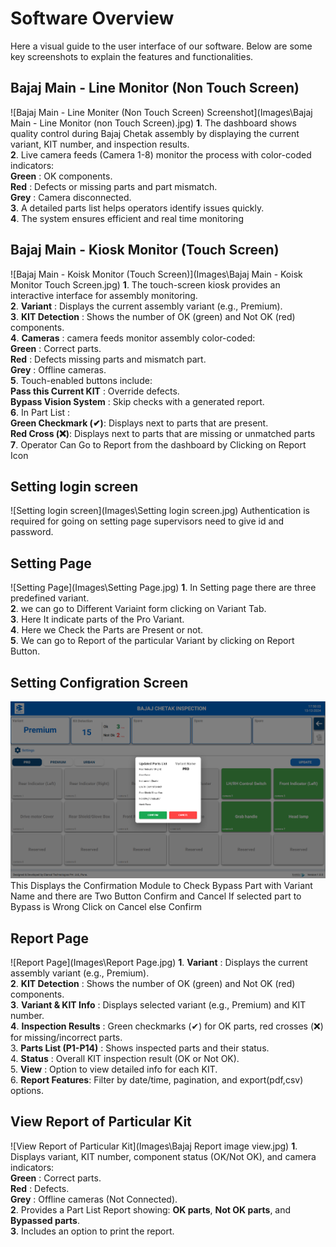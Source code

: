 # Software Overview

Here a visual guide to the user interface of our software. Below are some key screenshots to explain the features and functionalities.

## **Bajaj Main - Line Monitor (Non Touch Screen)**
![Bajaj Main - Line Moniter (Non Touch Screen) Screenshot](Images\Bajaj Main - Line Monitor (non Touch Screen).jpg)
**1**. The dashboard shows quality control during Bajaj Chetak assembly by displaying the current variant, KIT number, and inspection results.           
**2**. Live camera feeds (Camera 1-8) monitor the process with color-coded indicators:      
**Green** : OK components.       
**Red**   : Defects or missing parts and part mismatch.      
**Grey**  : Camera disconnected.      
**3**. A detailed parts list helps operators identify issues quickly.                
**4**. The system ensures efficient and real time monitoring

## **Bajaj Main - Kiosk Monitor (Touch Screen)**
![Bajaj Main - Koisk Monitor (Touch Screen)](Images\Bajaj Main - Koisk Monitor Touch Screen.jpg)
**1**. The touch-screen kiosk provides an interactive interface for assembly monitoring.                        
**2**. **Variant** : Displays the current assembly variant (e.g., Premium).       
**3**. **KIT Detection** : Shows the number of OK (green) and Not OK (red) components.  
**4**. **Cameras** : camera feeds monitor assembly color-coded:          
**Green** : Correct parts.                   
**Red** : Defects missing parts and mismatch part.          
**Grey** : Offline cameras.             
**5**. Touch-enabled buttons include:               
**Pass this Current KIT** : Override defects.               
**Bypass Vision System** : Skip checks with a generated report.             
**6**. In Part List :   
**Green Checkmark (✔)**: Displays next to parts that are present.           
**Red Cross (❌)**: Displays next to parts that are missing or unmatched parts          
**7**. Operator Can Go to Report from the dashboard by Clicking on Report Icon

## **Setting login screen**
![Setting login screen](Images\Setting login screen.jpg)
Authentication is required for going on setting page supervisors need to give id and password.

## **Setting Page** 
![Setting Page](Images\Setting Page.jpg)
**1**. In Setting page there are three predefined variant.      
**2**. we can go to Different Variaint form clicking on Variant Tab.             
**3**. Here It indicate parts of the Pro Variant.        
**4**. Here we Check the Parts are Present or not.          
**5**. We can go to Report of the particular Variant by clicking on Report Button.          

## **Setting Configration Screen**
![Setting Configration Screen](Images\image.png)
This Displays the Confirmation Module to Check Bypass Part with Variant Name and there are Two Button Confirm and Cancel If selected part to Bypass is Wrong Click on Cancel else Confirm

## **Report Page**
![Report Page](Images\Report Page.jpg)
**1**. **Variant** : Displays the current assembly variant (e.g., Premium).       
**2**. **KIT Detection** : Shows the number of OK (green) and Not OK (red) components.  
**3**. **Variant & KIT Info** : Displays selected variant (e.g., Premium) and KIT number.                   
**4**. **Inspection Results** : Green checkmarks (✔) for OK parts, red crosses (❌) for missing/incorrect parts.                         
3. **Parts List (P1-P14)** : Shows inspected parts and their status.                
4. **Status** : Overall KIT inspection result (OK or Not OK).           
5. **View** : Option to view detailed info for each KIT.            
6. **Report Features**: Filter by date/time, pagination, and export(pdf,csv) options.
        

## **View Report of Particular Kit**
![View Report of Particular Kit](Images\Bajaj Report image view.jpg)
**1**. Displays variant, KIT number, component status (OK/Not OK), and camera indicators:           
**Green** : Correct parts.               
**Red** : Defects.               
**Grey** : Offline cameras (Not Connected).              
**2**. Provides a Part List Report showing:
**OK parts**, **Not OK parts**, and **Bypassed parts**.         
**3**. Includes an option to print the report.